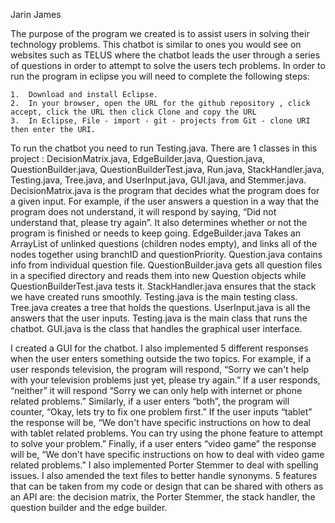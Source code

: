 Jarin James


The purpose of the program we created is to assist users in solving their technology problems. This chatbot is similar to ones you would see on websites such as TELUS where the chatbot leads the user through a series of questions in order to attempt to solve the users tech problems. In order to run the program in eclipse you will need to complete the following steps:

    1.	Download and install Eclipse.
    2.	In your browser, open the URL for the github repository , click accept, click the URL then click Clone and copy the URL
    3.	In Eclipse, File - import - git - projects from Git - clone URI then enter the URI.
    
To run the chatbot you need to run Testing.java. There are 1 classes in this project : DecisionMatrix.java, EdgeBuilder.java, Question.java, QuestionBuilder.java, QuestionBuilderTest.java, Run.java, StackHandler.java, Testing.java, Tree.java, and UserInput.java, GUI.java, and Stemmer.java. DecisionMatrix.java is the program that decides what the program does for a given input. For example, if the user answers a question in a way that the program does not understand, it will respond by saying, “Did not understand that, please try again”. It also determines whether or not the program is finished or needs to keep going. EdgeBuilder.java Takes an ArrayList of unlinked questions (children nodes empty), and links all of the nodes together using branchID and questionPriority. Question.java contains info from individual question file. QuestionBuilder.java gets all question files in a specified directory and reads them into new Question objects while QuestionBuilderTest.java tests it. StackHandler.java ensures that the stack we have created runs smoothly. Testing.java is the main testing class. Tree.java creates a tree that holds the questions. UserInput.java is all the answers that the user inputs. Testing.java is the main class that runs the chatbot. GUI.java is the class that handles the graphical user interface.


I created a GUI for the chatbot. I also implemented 5 different responses when the user enters something outside the two topics. For example, if a user responds television, the program will respond, “Sorry we can't help with your television problems just yet, please try again.” If a user responds, “neither” it will respond “Sorry we can only help with internet or phone related problems.” Similarly, if a user enters “both”, the program will counter, “Okay, lets try to fix one problem first.” If the user inputs “tablet” the response will be, “We don't have specific instructions on how to deal with tablet related problems. You can try using the phone feature to attempt to solve your problem.” Finally, if a user enters “video game” the response will be, “We don't have specific instructions on how to deal with video game related problems.” I also implemented Porter Stemmer to deal with spelling issues. I also amended the text files to better handle synonyms. 5 features that can be taken from my code or design that can be shared with others as an API are: the decision matrix, the Porter Stemmer, the stack handler, the question builder and the edge builder.
